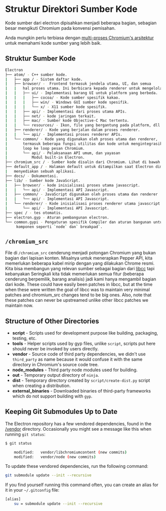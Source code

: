 # Struktur Direktori Sumber Kode

Kode sumber dari electron dipisahkan menjadi beberapa bagian, sebagian besar mengikuti Chromium pada konvensi pemisahan.

Anda mungkin perlu terbiasa dengan [multi-proses Chromium's arsitektur](http://dev.chromium.org/developers/design-documents/multi-process-architecture) untuk memahami kode sumber yang lebih baik.

## Struktur Sumber Kode

```sh
Electron
├── atom/ - C++ sumber kode.
|   ├── app / - Sistem daftar kode.
|   ├── browser/ -  Frontend termasuk jendela utama, UI, dan semua
|   |   hal proses utama. Ini berbicara kepada renderer untuk mengelola halaman web.
|   |   ├── ui/ - Implementasi barang UI untuk platform yang berbeda.
|   |   |   ├── cocoa/ - Kode sumber spesifik kakao.
|   |   |   ├── win/ - Windows GUI sumber kode spesifik.
|   |   |   └── x/ - X11 sumber kode spesifik.
|   |   ├── api/ - Implementasi dari proses utama APIs.
|   |   ├── net/ - kode jaringan terkait.
|   |   ├── mac/ - Sumber kode Objective-C Mac tertentu.
|   |   └── resources/ - Ikon, file yang bergantung pada platform, dll.
|   ├── renderer/ - Kode yang berjalan dalam proses renderer.
|   |   └── api/ - Implementasi proses renderer APIs.
|   └── common/ - Kode yang digunakan oleh proses utama dan renderer,
|       termasuk beberapa fungsi utilitas dan kode untuk mengintegrasikan pesan node
|       loop ke loop pesan Chromium.
|       └── api/ - Pelaksanaan API umum, dan yayasan
|           Modul built-in Electron.
├── chromium_src / - Sumber kode disalin dari Chromium. Lihat di bawah.
├── default_app / - Halaman default untuk ditampilkan saat Electron dimulai tanpa
|   menyediakan sebuah aplikasi.
├── docs/ - Dokumentasi.
├── lib/ - Sumber kode JavaScript.
|   ├── browser/ - kode inisialisasi proses utama javascript.
|   |   └── api/ - Implementasi API Javascript.
|   ├── common/ - JavaScript digunakan oleh proses utama dan renderer
|   |   └── api/ - Implementasi API Javascript.
|   └── renderer/ - Kode inisialisasi proses renderer utama javascript.
|       └── api/ - Implementasi API Javascript.
├── spec / - tes otomatis.
├── electron.gyp - Aturan pembangunan electron.
└── common.gypi - Pengaturan spesifik Compiler dan aturan bangunan untuk lainnya
     komponen seperti `node` dan` breakpad`.
```

## `/chromium_src`

File di `/chromium_src` cenderung menjadi potongan Chromium yang bukan bagian dari lapisan konten. Misalnya untuk menerapkan Pepper API, kita memerlukan beberapa kabel mirip dengan yang dilakukan Chrome resmi. Kita bisa membangun yang relevan sumber sebagai bagian dari [libcc](../glossary.md#libchromiumcontent) tapi kebanyakan Seringkali kita tidak memerlukan semua fitur (beberapa cenderung berpemilik, barang analisis) jadi kami hanya mengambil bagian dari kode. These could have easily been patches in libcc, but at the time when these were written the goal of libcc was to maintain very minimal patches and chromium_src changes tend to be big ones. Also, note that these patches can never be upstreamed unlike other libcc patches we maintain now.

## Structure of Other Directories

* **script** - Scripts used for development purpose like building, packaging, testing, etc.
* **tools** - Helper scripts used by gyp files, unlike `script`, scripts put here should never be invoked by users directly.
* **vendor** - Source code of third party dependencies, we didn't use `third_party` as name because it would confuse it with the same directory in Chromium's source code tree.
* **node_modules** - Third party node modules used for building.
* **out** - Temporary output directory of `ninja`.
* **dist** - Temporary directory created by `script/create-dist.py` script when creating a distribution.
* **external_binaries** - Downloaded binaries of third-party frameworks which do not support building with `gyp`.

## Keeping Git Submodules Up to Date

The Electron repository has a few vendored dependencies, found in the [/vendor](https://github.com/electron/electron/tree/master/vendor) directory. Occasionally you might see a message like this when running `git status`:

```sh
$ git status

    modified:   vendor/libchromiumcontent (new commits)
    modified:   vendor/node (new commits)
```

To update these vendored dependencies, run the following command:

```sh
git submodule update --init --recursive
```

If you find yourself running this command often, you can create an alias for it in your `~/.gitconfig` file:

```sh
[alias]
    su = submodule update --init --recursive
```